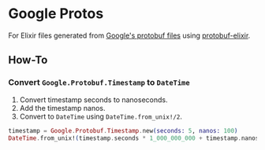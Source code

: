 # Google Protos

For Elixir files generated from [Google's protobuf files](https://github.com/google/protobuf/tree/master/src/google/protobuf) using [protobuf-elixir](https://github.com/tony612/protobuf-elixir).

## How-To

### Convert `Google.Protobuf.Timestamp` to `DateTime`

1. Convert timestamp seconds to nanoseconds.
2. Add the timestamp nanos.
3. Convert to `DateTime` using `DateTime.from_unix!/2`.

```elixir
timestamp = Google.Protobuf.Timestamp.new(seconds: 5, nanos: 100)
DateTime.from_unix!(timestamp.seconds * 1_000_000_000 + timestamp.nanos, :nanosecond)
```
